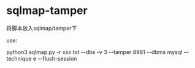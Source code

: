 # sqlmap-tamper

将脚本放入sqlmap/tamper下

use:

python3 sqlmap.py -r xxx.txt --dbs -v 3 --tamper 8981 --dbms mysql --technique e --flush-session
